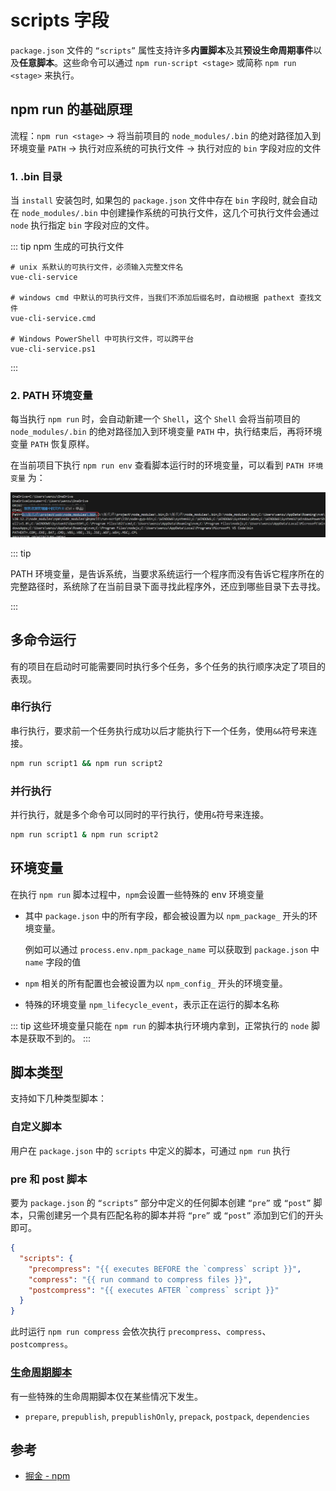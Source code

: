 # scripts 字段

`package.json` 文件的 `“scripts”` 属性支持许多**内置脚本**及其**预设生命周期事件**以及**任意脚本**。这些命令可以通过 `npm run-script <stage>` 或简称 `npm run <stage>` 来执行。

## npm run 的基础原理

流程：`npm run <stage>` -> 将当前项目的 `node_modules/.bin` 的绝对路径加入到环境变量 `PATH` -> 执行对应系统的可执行文件 -> 执行对应的 `bin` 字段对应的文件

### 1. .bin 目录

当 `install` 安装包时, 如果包的 `package.json` 文件中存在 `bin` 字段时, 就会自动在 `node_modules/.bin` 中创建操作系统的可执行文件，这几个可执行文件会通过 `node` 执行指定 `bin` 字段对应的文件。

::: tip npm 生成的可执行文件

```shell
# unix 系默认的可执行文件，必须输入完整文件名
vue-cli-service

# windows cmd 中默认的可执行文件，当我们不添加后缀名时，自动根据 pathext 查找文件
vue-cli-service.cmd

# Windows PowerShell 中可执行文件，可以跨平台
vue-cli-service.ps1
```

:::

### 2. PATH 环境变量

每当执行 `npm run` 时，会自动新建一个 `Shell`，这个 `Shell` 会将当前项目的 `node_modules/.bin` 的绝对路径加入到环境变量 `PATH` 中，执行结束后，再将环境变量 `PATH` 恢复原样。

在当前项目下执行 `npm run env` 查看脚本运行时的环境变量，可以看到 `PATH 环境变量` 为：

![img](/img/278.jpg)

::: tip

PATH 环境变量，是告诉系统，当要求系统运行一个程序而没有告诉它程序所在的完整路径时，系统除了在当前目录下面寻找此程序外，还应到哪些目录下去寻找。

:::

## 多命令运行

有的项目在启动时可能需要同时执行多个任务，多个任务的执行顺序决定了项目的表现。

### 串行执行

串行执行，要求前一个任务执行成功以后才能执行下一个任务，使用`&&`符号来连接。

```bash
npm run script1 && npm run script2
```

### 并行执行

并行执行，就是多个命令可以同时的平行执行，使用`&`符号来连接。

```bash
npm run script1 & npm run script2
```

## 环境变量

在执行 `npm run` 脚本过程中，`npm`会设置一些特殊的 env 环境变量

- 其中 `package.json` 中的所有字段，都会被设置为以 `npm_package_` 开头的环境变量。

  例如可以通过 `process.env.npm_package_name` 可以获取到 `package.json` 中 `name` 字段的值

- `npm` 相关的所有配置也会被设置为以 `npm_config_` 开头的环境变量。

- 特殊的环境变量 `npm_lifecycle_event`，表示正在运行的脚本名称

::: tip
这些环境变量只能在 `npm run` 的脚本执行环境内拿到，正常执行的 `node` 脚本是获取不到的。
:::

## 脚本类型

支持如下几种类型脚本：

### 自定义脚本

用户在 `package.json` 中的 `scripts` 中定义的脚本，可通过 `npm run` 执行

### pre 和 post 脚本

要为 `package.json` 的 `“scripts”` 部分中定义的任何脚本创建 `“pre”` 或 `“post”` 脚本，只需创建另一个具有匹配名称的脚本并将 `“pre”` 或 `“post”` 添加到它们的开头即可。

```json
{
  "scripts": {
    "precompress": "{{ executes BEFORE the `compress` script }}",
    "compress": "{{ run command to compress files }}",
    "postcompress": "{{ executes AFTER `compress` script }}"
  }
}
```

此时运行 `npm run compress` 会依次执行 `precompress`、`compress`、`postcompress`。

### [生命周期脚本](https://docs.npmjs.com/cli/v10/using-npm/scripts#life-cycle-scripts)

有一些特殊的生命周期脚本仅在某些情况下发生。

- `prepare`, `prepublish`, `prepublishOnly`, `prepack`, `postpack`, `dependencies`

## 参考

- [掘金 - npm](https://juejin.cn/post/6844903870578032647?searchId=20240506151306F59F9A92B48741EFD8DF#heading-18)
